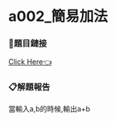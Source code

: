 # a002_簡易加法 

### 🔗題目鏈接

[Click Here👈](https://zerojudge.tw/ShowProblem?problemid=a002)

### 📋解題報告

當輸入a,b的時候,輸出a+b